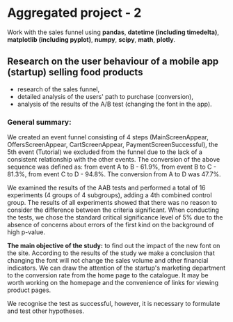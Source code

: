 # Aggregated project - 2
Work with the sales funnel using **pandas**, **datetime (including timedelta)**, **matplotlib (including pyplot)**, **numpy**, **scipy**, **math**, **plotly**.

## Research on the user behaviour of a mobile app (startup) selling food products
- research of the sales funnel,  
- detailed analysis of the users' path to purchase (conversion),  
- analysis of the results of the A/B test (changing the font in the app).

### General summary:  
We created an event funnel consisting of 4 steps (MainScreenAppear, OffersScreenAppear, CartScreenAppear, PaymentScreenSuccessful), the 5th event (Tutorial) we excluded from the funnel due to the lack of a consistent relationship with the other events. The conversion of the above sequence was defined as:
from event A to B - 61.9%,
from event B to C - 81.3%, from event C to D - 94.8%. The conversion from A to D was 47.7%.

We examined the results of the AAB tests and performed a total of 16 experiments (4 groups of 4 subgroups), adding a 4th combined control group.
The results of all experiments showed that there was no reason to consider the difference between the criteria significant. When conducting the tests, we chose the standard critical significance level of 5% due to the absence of concerns about errors of the first kind on the background of high p-value.

**The main objective of the study:** to find out the impact of the new font on the site. According to the results of the study we make a conclusion that changing the font will not change the sales volume and other financial indicators.
We can draw the attention of the startup's marketing department to the conversion rate from the home page to the catalogue. It may be worth working on the homepage and the convenience of links for viewing product pages.

We recognise the test as successful, however, it is necessary to formulate and test other hypotheses.
